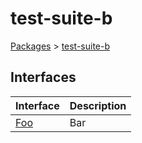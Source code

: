 # test-suite-b

[Packages](/) \> [test-suite-b](/test-suite-b/)

## Interfaces

| Interface | Description |
| --- | --- |
| [Foo](/test-suite-b/foo-interface/) | Bar |
